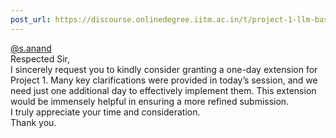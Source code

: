```yaml
---
post_url: https://discourse.onlinedegree.iitm.ac.in/t/project-1-llm-based-automation-agent-discussion-thread-tds-jan-2025/164277/416
---
```

[@s.anand](/u/s.anand)  
Respected Sir,  
I sincerely request you to kindly consider granting a one-day extension for Project 1. Many key clarifications were provided in today’s session, and we need just one additional day to effectively implement them. This extension would be immensely helpful in ensuring a more refined submission.  
I truly appreciate your time and consideration.  
Thank you.
